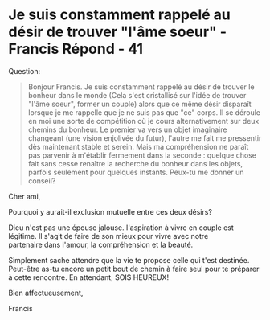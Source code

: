 # Je suis constamment rappelé au désir de trouver "l'âme soeur" - Francis Répond - 41

Question:

>Bonjour Francis. Je suis constamment rappelé au désir de trouver le bonheur dans le monde (Cela s'est cristallisé sur l'idée de trouver "l'âme soeur", former un couple) alors que ce même désir disparaît lorsque je me rappelle que je ne suis pas que "ce" corps. Il se déroule en moi une sorte de compétition où je cours alternativement sur deux chemins du bonheur. Le premier va vers un objet imaginaire changeant (une vision enjolivée du futur), l'autre me fait me pressentir dès maintenant stable et serein. Mais ma compréhension ne paraît pas parvenir à m'établir fermement dans la seconde : quelque chose fait sans cesse renaître la recherche du bonheur dans les objets, parfois seulement pour quelques instants. Peux-tu me donner un conseil?

Cher ami,

Pourquoi y aurait-il exclusion mutuelle entre ces deux désirs?

Dieu n'est pas une épouse jalouse. l'aspiration à vivre en couple est légitime. Il s'agit de faire de son mieux pour vivre avec notre partenaire dans l'amour, la compréhension et la beauté.

Simplement sache attendre que la vie te propose celle qui t'est destinée. Peut-être as-tu encore un petit bout de chemin à faire seul pour te préparer à cette rencontre. En attendant, SOIS HEUREUX!

Bien affectueusement,

Francis

